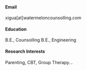 


#### Email
xigua[at]watermeloncounsolling.com

#### Education
B.E., Counsolling
B.E., Engineering

#### Research Interests
Parenting, CBT, Group Therapy...
